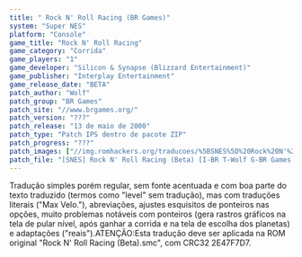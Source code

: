 ```yaml
---
title: " Rock N' Roll Racing (BR Games)"
system: "Super NES"
platform: "Console"
game_title: "Rock N' Roll Racing"
game_category: "Corrida"
game_players: "1"
game_developer: "Silicon & Synapse (Blizzard Entertainment)"
game_publisher: "Interplay Entertainment"
game_release_date: "BETA"
patch_author: "Wolf"
patch_group: "BR Games"
patch_site: "//www.brgames.org/"
patch_version: "???"
patch_release: "13 de maio de 2000"
patch_type: "Patch IPS dentro de pacote ZIP"
patch_progress: "???"
patch_images: ["//img.romhackers.org/traducoes/%5BSNES%5D%20Rock%20N'%20Roll%20Racing%20-%201.png","//img.romhackers.org/traducoes/%5BSNES%5D%20Rock%20N'%20Roll%20Racing%20-%20BR%20Games%20-%202.png","//img.romhackers.org/traducoes/%5BSNES%5D%20Rock%20N'%20Roll%20Racing%20-%20BR%20Games%20-%203.png"]
patch_file: "[SNES] Rock N' Roll Racing (Beta) [I-BR T-Wolf G-BR Games A-2000].zip"
---
```

Tradução simples porém regular, sem fonte acentuada e com boa parte do texto traduzido (termos como "level" sem tradução), mas com traduções literais ("Max Velo."), abreviações, ajustes esquisitos de ponteiros nas opções, muito problemas notáveis com ponteiros (gera rastros gráficos na tela de pular nível, após ganhar a corrida e na tela de escolha dos planetas) e adaptações ("reais").ATENÇÃO:Esta tradução deve ser aplicada na ROM original "Rock N' Roll Racing (Beta).smc", com CRC32 2E47F7D7.